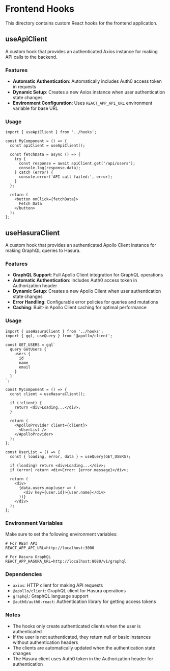 # Frontend Hooks

This directory contains custom React hooks for the frontend application.

## useApiClient

A custom hook that provides an authenticated Axios instance for making API calls to the backend.

### Features

- **Automatic Authentication**: Automatically includes Auth0 access token in requests
- **Dynamic Setup**: Creates a new Axios instance when user authentication state changes
- **Environment Configuration**: Uses `REACT_APP_API_URL` environment variable for base URL

### Usage

```tsx
import { useApiClient } from '../hooks';

const MyComponent = () => {
  const apiClient = useApiClient();

  const fetchData = async () => {
    try {
      const response = await apiClient.get('/api/users');
      console.log(response.data);
    } catch (error) {
      console.error('API call failed:', error);
    }
  };

  return (
    <button onClick={fetchData}>
      Fetch Data
    </button>
  );
};
```

## useHasuraClient

A custom hook that provides an authenticated Apollo Client instance for making GraphQL queries to Hasura.

### Features

- **GraphQL Support**: Full Apollo Client integration for GraphQL operations
- **Automatic Authentication**: Includes Auth0 access token in Authorization header
- **Dynamic Setup**: Creates a new Apollo Client when user authentication state changes
- **Error Handling**: Configurable error policies for queries and mutations
- **Caching**: Built-in Apollo Client caching for optimal performance

### Usage

```tsx
import { useHasuraClient } from '../hooks';
import { gql, useQuery } from '@apollo/client';

const GET_USERS = gql`
  query GetUsers {
    users {
      id
      name
      email
    }
  }
`;

const MyComponent = () => {
  const client = useHasuraClient();

  if (!client) {
    return <div>Loading...</div>;
  }

  return (
    <ApolloProvider client={client}>
      <UserList />
    </ApolloProvider>
  );
};

const UserList = () => {
  const { loading, error, data } = useQuery(GET_USERS);

  if (loading) return <div>Loading...</div>;
  if (error) return <div>Error: {error.message}</div>;

  return (
    <div>
      {data.users.map(user => (
        <div key={user.id}>{user.name}</div>
      ))}
    </div>
  );
};
```

### Environment Variables

Make sure to set the following environment variables:

```env
# For REST API
REACT_APP_API_URL=http://localhost:3000

# For Hasura GraphQL
REACT_APP_HASURA_URL=http://localhost:8080/v1/graphql
```

### Dependencies

- `axios`: HTTP client for making API requests
- `@apollo/client`: GraphQL client for Hasura operations
- `graphql`: GraphQL language support
- `@auth0/auth0-react`: Authentication library for getting access tokens

### Notes

- The hooks only create authenticated clients when the user is authenticated
- If the user is not authenticated, they return null or basic instances without authentication headers
- The clients are automatically updated when the authentication state changes
- The Hasura client uses Auth0 token in the Authorization header for authentication 